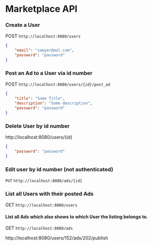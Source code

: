 # Marketplace API

### Create a User

POST `http://localhost:8080/users`
```JSON
{
    "email": "sawyer@aol.com",
    "password": "password"
}
```


### Post an Ad to a User via id number

POST `http://localhost:8080/users/{id}/post_ad`
```JSON
{
    "title": "Some Title",
    "description": "Some description",
    "password": "password"
}
```

### Delete User by id number

http://localhost:8080/users/{id}

```json
{
    "password": "password"
}
```

### Edit user by id number (not authenticated)

`PUT` `http://localhost:8080/ads/{id}`

### List all Users with their posted Ads

GET `http://localhost:8080/users`

#### List all Ads which also shows to which User the listing belongs to.

GET `http://localhost:8080/ads`


http://localhost:8080/users/152/ads/202/publish

